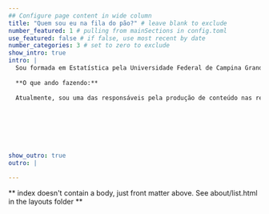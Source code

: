 ```yaml
---
## Configure page content in wide column
title: "Quem sou eu na fila do pão?" # leave blank to exclude
number_featured: 1 # pulling from mainSections in config.toml
use_featured: false # if false, use most recent by date
number_categories: 3 # set to zero to exclude
show_intro: true
intro: |
  Sou formada em Estatística pela Universidade Federal de Campina Grande (UFCG), passei por diversos projetos de extensão como a Praça das Profissões - uma iniciativa da UFCG junto à Finep - e o Programa de Educação Tutorial (PET) fornecido pelo CNPq (o PET é um grupo de pesquisa e extensão no qual visa desenvolver atividades acadêmicas, como pesquisa científica, monitorias, cursos, etc). Em 2021, fui estagiária no Laboratório de Análises Estatísticas da UFCG (LANEST), onde realizei diversas análises de dados que me mostraram a importância de entender o contexto dos problemas e como é crucial criar uma narrativa de dados. 
  
  **O que ando fazendo:**
  
  Atualmente, sou uma das responsáveis pela produção de conteúdo nas redes sociais da comunidade [Mulheres em dados](https://www.linkedin.com/company/mulheresemdados/?originalSubdomain=br) e, enquanto trabalho em alguns *freelas*, busco sempre estudar e me manter atualizada. 


  
  


 
show_outro: true
outro: |

---
```


** index doesn't contain a body, just front matter above.
See about/list.html in the layouts folder **
